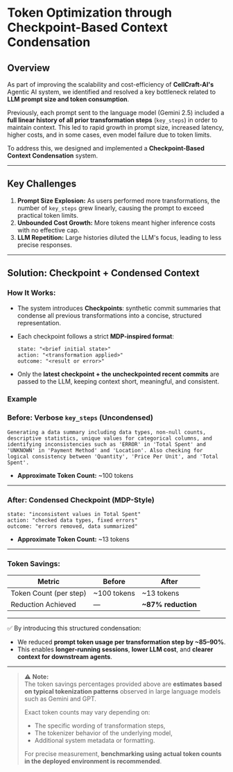 # Token Optimization through Checkpoint-Based Context Condensation

## Overview

As part of improving the scalability and cost-efficiency of **CellCraft-AI's** Agentic AI system, we identified and resolved a key bottleneck related to **LLM prompt size and token consumption**.

Previously, each prompt sent to the language model (Gemini 2.5) included a **full linear history of all prior transformation steps** (`key_steps`) in order to maintain context. This led to rapid growth in prompt size, increased latency, higher costs, and in some cases, even model failure due to token limits.

To address this, we designed and implemented a **Checkpoint-Based Context Condensation** system.

---

## Key Challenges

1. **Prompt Size Explosion:** As users performed more transformations, the number of `key_steps` grew linearly, causing the prompt to exceed practical token limits.
2. **Unbounded Cost Growth:** More tokens meant higher inference costs with no effective cap.
3. **LLM Repetition:** Large histories diluted the LLM's focus, leading to less precise responses.

---

## Solution: Checkpoint + Condensed Context

### How It Works:

* The system introduces **Checkpoints**: synthetic commit summaries that condense all previous transformations into a concise, structured representation.
* Each checkpoint follows a strict **MDP-inspired format**:

  ```
  state: "<brief initial state>"
  action: "<transformation applied>"
  outcome: "<result or error>"
  ```
* Only the **latest checkpoint + the uncheckpointed recent commits** are passed to the LLM, keeping context short, meaningful, and consistent.

### Example

### Before: Verbose `key_steps` (Uncondensed)

```
Generating a data summary including data types, non-null counts, descriptive statistics, unique values for categorical columns, and identifying inconsistencies such as 'ERROR' in 'Total Spent' and 'UNKNOWN' in 'Payment Method' and 'Location'. Also checking for logical consistency between 'Quantity', 'Price Per Unit', and 'Total Spent'.
```

* **Approximate Token Count:** \~100 tokens

---

### After: Condensed Checkpoint (MDP-Style)

```
state: "inconsistent values in Total Spent"
action: "checked data types, fixed errors"
outcome: "errors removed, data summarized"
```

* **Approximate Token Count:** \~13 tokens

---

### Token Savings:

| Metric                 | Before       | After               |
| ---------------------- | ------------ | ------------------- |
| Token Count (per step) | \~100 tokens | \~13 tokens         |
| Reduction Achieved     | —            | **\~87% reduction** |

---

✅ By introducing this structured condensation:

* We reduced **prompt token usage per transformation step by \~85–90%**.
* This enables **longer-running sessions**, **lower LLM cost**, and **clearer context for downstream agents**.

---

> ⚠️ **Note:**  
> The token savings percentages provided above are **estimates based on typical tokenization patterns** observed in large language models such as Gemini and GPT.  
> 
> Exact token counts may vary depending on:  
> - The specific wording of transformation steps,  
> - The tokenizer behavior of the underlying model,  
> - Additional system metadata or formatting.  
> 
> For precise measurement, **benchmarking using actual token counts in the deployed environment is recommended**.
